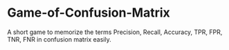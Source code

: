 # Game-of-Confusion-Matrix
A short game to memorize the terms Precision, Recall, Accuracy, TPR, FPR, TNR, FNR in confusion matrix easily.
